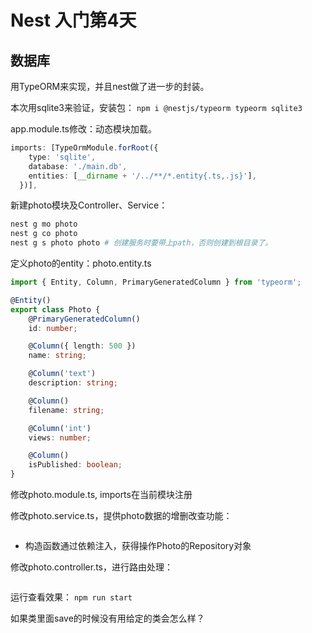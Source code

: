 # Nest 入门第4天

## 数据库

用TypeORM来实现，并且nest做了进一步的封装。

本次用sqlite3来验证，安装包：
`npm i @nestjs/typeorm typeorm sqlite3`

app.module.ts修改：动态模块加载。
```ts
imports: [TypeOrmModule.forRoot({
    type: 'sqlite',
    database: './main.db',
    entities: [__dirname + '/../**/*.entity{.ts,.js}'],
  })],
```

新建photo模块及Controller、Service：
```sh
nest g mo photo
nest g co photo
nest g s photo photo # 创建服务时要带上path，否则创建到根目录了。
```

定义photo的entity：photo.entity.ts
```ts
import { Entity, Column, PrimaryGeneratedColumn } from 'typeorm';

@Entity()
export class Photo {
    @PrimaryGeneratedColumn()
    id: number;

    @Column({ length: 500 })
    name: string;

    @Column('text')
    description: string;

    @Column()
    filename: string;

    @Column('int')
    views: number;

    @Column()
    isPublished: boolean;
}
```

修改photo.module.ts, imports在当前模块注册

修改photo.service.ts，提供photo数据的增删改查功能：
```ts
```
* 构造函数通过依赖注入，获得操作Photo的Repository对象

修改photo.controller.ts，进行路由处理：
```ts
```

运行查看效果：
`npm run start`

如果类里面save的时候没有用给定的类会怎么样？